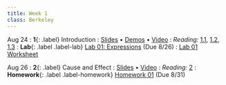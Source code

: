 ```yaml
---
title: Week 1
class: Berkeley
---
```


Aug 24
: **1**{: .label} Introduction
  : [Slides](https://docs.google.com/presentation/d/1f3c1s-iJJ0S7fElq9tKsczMkthPQV4NGyfB4QJYdWB4/edit#slide=id.g610d9f86d0_0_5) &#8226; [Demos](https://data8.datahub.berkeley.edu/hub/user-redirect/git-pull?repo=https%3A%2F%2Fgithub.com%2Fdata-8%2Fmaterials-fa22&urlpath=retro%2Ftree%2Fmaterials-fa22%2Flec%2Flec01.ipynb&branch=main) &#8226; [Video](https://www.youtube.com/watch?v=lCNFDp_xk2Y)
: *Reading:* [1.1](https://inferentialthinking.com/chapters/01/1/intro.html), [1.2](https://inferentialthinking.com/chapters/01/2/why-data-science.html), [1.3](https://inferentialthinking.com/chapters/01/3/Plotting_the_Classics.html)
: **Lab**{: .label .label-lab} [Lab 01: Expressions](https://data8.datahub.berkeley.edu/hub/user-redirect/git-pull?repo=https%3A%2F%2Fgithub.com%2Fdata-8%2Fmaterials-fa22&urlpath=retro%2Ftree%2Fmaterials-fa22%2Fmaterials%2Ffa22%2Flab%2Flab01%2Flab01.ipynb&branch=main) (Due 8/26)
  : [Lab 01 Worksheet](https://drive.google.com/file/d/1fHa-kOkd7_2f6IxYuGlUjcTpX9U6an4T/view?usp=sharing)


Aug 26
: **2**{: .label} Cause and Effect
  : [Slides](https://docs.google.com/presentation/d/1-rU6-UcxSMePYO7FJGhPIM_DhnZZCM5cC57mjj3GZ8Q/edit?usp=sharing) &#8226; [Video](https://www.youtube.com/watch?v=Ifwkpcezyt0)
: *Reading:* [2](https://inferentialthinking.com/chapters/02/causality-and-experiments.html)
: **Homework**{: .label .label-homework} [Homework 01](https://data8.datahub.berkeley.edu/hub/user-redirect/git-pull?repo=https%3A%2F%2Fgithub.com%2Fdata-8%2Fmaterials-fa22&urlpath=retro%2Ftree%2Fmaterials-fa22%2Fmaterials%2Ffa22%2Fhw%2Fhw01%2Fhw01.ipynb&branch=main) (Due 8/31)
